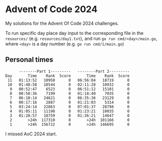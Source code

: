 # Advent of Code 2024

My solutions for the Advent Of Code 2024 challenges.

To run specific day place day input to the corresponding file in the
`resources/` (e.g. `resources/day1.txt`), and run `go run cmd/<day>/main.go`,
where `<day>` is a day number (e.g. `go run cmd/1/main.go`)

## Personal times
```
      --------Part 1---------   --------Part 2---------
Day       Time    Rank  Score       Time    Rank  Score
 11   01:13:52   10950      0   06:56:04   18719      0
 10   01:48:58   10544      0   02:11:28   10932      0
  9   00:52:47    6523      0   06:51:12   15101      0
  8   00:58:36    7199      0   01:18:40    7035      0
  7   06:10:14   24621      0   06:35:36   23129      0
  6   00:17:16    2887      0   01:21:03    5314      0
  5   03:24:14   22863      0   07:01:37   28798      0
  4   01:05:11   11198      0   01:23:21   10035      0
  3   01:28:57   18759      0   01:36:21   14647      0
  2       >24h  117310      0       >24h  101166      0
  1       >24h  156722      0       >24h  146695      0
```
I missed AoC 2024 start.
